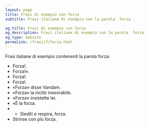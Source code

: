 ```yaml
---
layout: page
title: Frasi di esempio con forza 
subtitle: Frasi italiane di esempio con la parola  forza

og_title: Frasi di esempio con forza 
og_description: Frasi italiane di esempio con la parola  forza
og_type: website
permalink: /frasi/f/forza.html
---
```


Frasi italiane di esempio contenenti la parola forza:


- Forza!.
- Forza!».
- Forza!.
- Forza!.
- «Forza» disse Vandam.
- «Forza» la incitò inesorabile.
- «Forza» insistette lei.
- «È la forza.
- - Siediti e respira, forza.
- Strinse con più forza.
